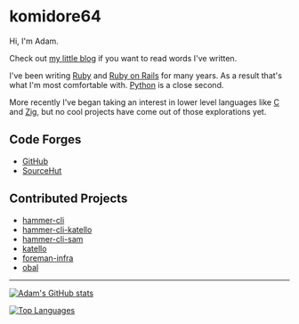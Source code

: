 # komidore64

Hi, I'm Adam.

Check out [my little blog](https://maprys.net) if you want to read words I've
written.

I've been writing [Ruby][rubylang] and [Ruby on Rails][ruby-on-rails] for many
years. As a result that's what I'm most comfortable with. [Python][pythonlang]
is a close second.

[rubylang]: https://www.ruby-lang.org/en/
[ruby-on-rails]: https://rubyonrails.org/
[pythonlang]: https://www.python.org/

More recently I've began taking an interest in lower level languages like
[C][c-lang] and [Zig][ziglang], but no cool projects have come out of those
explorations yet.

[c-lang]: https://www.open-std.org/jtc1/sc22/wg14/
[ziglang]: https://ziglang.org/

## Code Forges

- [GitHub](https://github.com/komidore64)
- [SourceHut](https://sr.ht/~komidore64)

## Contributed Projects

- [hammer-cli](https://github.com/theforeman/hammer-cli)
- [hammer-cli-katello](https://github.com/Katello/hammer-cli-katello)
- [hammer-cli-sam](https://github.com/Katello/hammer-cli-sam)
- [katello](https://github.com/Katello/katello)
- [foreman-infra](https://github.com/theforeman/foreman-infra)
- [obal](https://github.com/theforeman/obal)

---

[![Adam's GitHub stats](https://github-readme-stats.vercel.app/api?username=komidore64&theme=dracula&show_icons=true&hide=stars&include_all_commits=true)](https://github.com/komidore64)

[![Top Languages](https://github-readme-stats.vercel.app/api/top-langs/?username=komidore64&theme=dracula)](https://github.com/komidore64)

